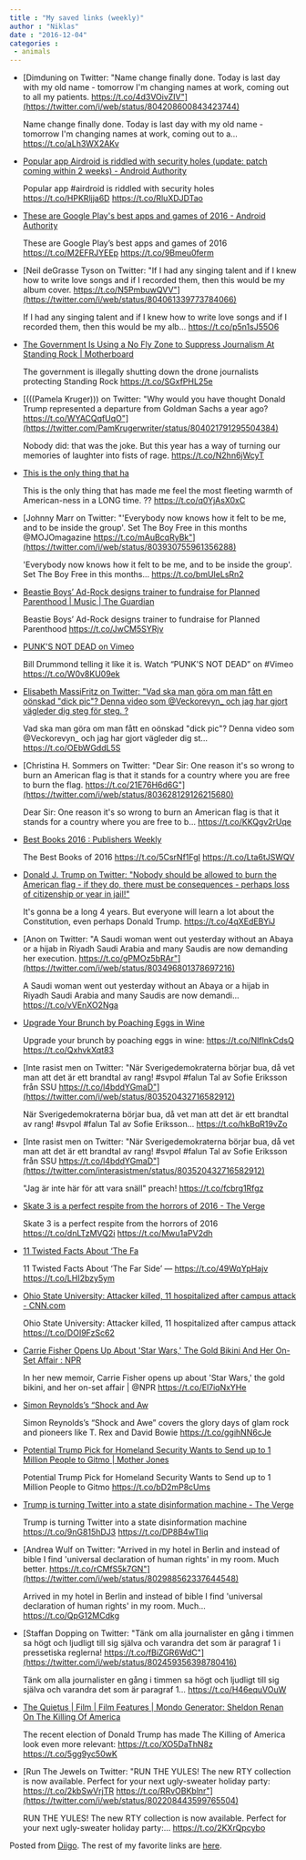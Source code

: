 ```yaml
---
title : "My saved links (weekly)"
author : "Niklas"
date : "2016-12-04"
categories : 
 - animals
---
```


- [Dimduning on Twitter: "Name change finally done. Today is last day with my old name - tomorrow I'm changing names at work, coming out to all my patients. https://t.co/4d3VOivZIV"](https://twitter.com/i/web/status/804208600843423744)
    
    Name change finally done. Today is last day with my old name - tomorrow I'm changing names at work, coming out to a… https://t.co/aLh3WX2AKv
    
- [Popular app Airdroid is riddled with security holes (update: patch coming within 2 weeks) - Android Authority](http://www.androidauthority.com/popular-app-airdroid-riddled-security-holes-733547/)
    
    Popular app #airdroid is riddled with security holes https://t.co/HPKRljja6D https://t.co/RluXDJDTao
    
    
- [These are Google Play's best apps and games of 2016 - Android Authority](http://www.androidauthority.com/google-play-best-apps-games-2016-733383/)
    
    These are Google Play’s best apps and games of 2016 https://t.co/M2EFRJYEEp https://t.co/9Bmeu0ferm
    
- [Neil deGrasse Tyson on Twitter: "If I had any singing talent and if I knew how to write love songs and if I recorded them, then this would be my album cover. https://t.co/N5PmbuwQVV"](https://twitter.com/i/web/status/804061339773784066)
    
    If I had any singing talent and if I knew how to write love songs and if I recorded them, then this would be my alb… https://t.co/p5n1sJ55O6
    
- [The Government Is Using a No Fly Zone to Suppress Journalism At Standing Rock | Motherboard](http://motherboard.vice.com/read/the-government-is-using-a-no-fly-zone-to-suppress-journalism-at-standing-rock)
    
    The government is illegally shutting down the drone journalists protecting Standing Rock https://t.co/SGxfPHL25e
    
- [(((Pamela Kruger))) on Twitter: "Why would you have thought Donald Trump represented a departure from Goldman Sachs a year ago? https://t.co/WYACQqfUqO"](https://twitter.com/PamKrugerwriter/status/804021791295504384)
    
    Nobody did: that was the joke. But this year has a way of turning our memories of laughter into fists of rage. https://t.co/N2hn6jWcyT
    
- [This is the only thing that ha](http://mobile.nytimes.com/2016/11/29/us/veterans-to-serve-as-human-shields-for-pipeline-protesters.html?smid=tw-nytimes&smtyp=cur&referer=)
    
    This is the only thing that has made me feel the most fleeting warmth of American-ness in a LONG time. ?? https://t.co/q0YjAsX0xC
    
- [Johnny Marr on Twitter: "'Everybody now knows how it felt to be me, and to be inside the group'. Set The Boy Free in this months @MOJOmagazine https://t.co/mAuBcqRyBk"](https://twitter.com/i/web/status/803930755961356288)
    
    'Everybody now knows how it felt to be me, and to be inside the group'. Set The Boy Free in this months… https://t.co/bmUIeLsRn2
    
- [Beastie Boys’ Ad-Rock designs trainer to fundraise for Planned Parenthood | Music | The Guardian](https://www.theguardian.com/music/2016/nov/30/beastie-boys-ad-rock-designs-trainer-to-fundraise-for-planned-parenthood?CMP=twt_a-music_b-gdnmusic)
    
    Beastie Boys’ Ad-Rock designs trainer to fundraise for Planned Parenthood https://t.co/JwCM5SYRjv
    
- [PUNK'S NOT DEAD on Vimeo](https://vimeo.com/193402378?ref=tw-share)
    
    Bill Drummond telling it like it is. Watch “PUNK&#039;S NOT DEAD” on #Vimeo https://t.co/W0v8KU09ek
    
    
- [Elisabeth MassiFritz on Twitter: "Vad ska man göra om man fått en oönskad "dick pic"? Denna video som @Veckorevyn\_ och jag har gjort vägleder dig steg för steg. ?](https://twitter.com/i/web/status/803687707524218880)
    
    Vad ska man göra om man fått en oönskad "dick pic"? Denna video som @Veckorevyn\_ och jag har gjort vägleder dig st… https://t.co/OEbWGddL5S
    
- [Christina H. Sommers on Twitter: "Dear Sir: One reason it's so wrong to burn an American flag is that it stands for a country where you are free to burn the flag. https://t.co/21E76H6d6G"](https://twitter.com/i/web/status/803628129126215680)
    
    Dear Sir: One reason it's so wrong to burn an American flag is that it stands for a country where you are free to b… https://t.co/KKQgv2rUqe
    
- [Best Books 2016 : Publishers Weekly](http://best-books.publishersweekly.com/pw/best-books/2016/)
    
    The Best Books of 2016 https://t.co/5CsrNf1FgI https://t.co/Lta6tJSWQV
    
- [Donald J. Trump on Twitter: "Nobody should be allowed to burn the American flag - if they do, there must be consequences - perhaps loss of citizenship or year in jail!"](https://twitter.com/realDonaldTrump/status/803567993036754944)
    
    It's gonna be a long 4 years. But everyone will learn a lot about the Constitution, even perhaps Donald Trump. https://t.co/4qXEdEBYiJ
    
- [Anon on Twitter: "A Saudi woman went out yesterday without an Abaya or a hijab in Riyadh Saudi Arabia and many Saudis are now demanding her execution. https://t.co/gPMOz5bRAr"](https://twitter.com/i/web/status/803496801378697216)
    
    A Saudi woman went out yesterday without an Abaya or a hijab in Riyadh Saudi Arabia and many Saudis are now demandi… https://t.co/vVEnXO2Nga
    
- [Upgrade Your Brunch by Poaching Eggs in Wine](http://skillet.lifehacker.com/upgrade-your-brunch-by-poaching-eggs-in-wine-1789441544?rev=1480369752880)
    
    Upgrade your brunch by poaching eggs in wine: https://t.co/NIflnkCdsQ https://t.co/QxhvkXqt83
    
- [Inte rasist men on Twitter: "När Sverigedemokraterna börjar bua, då vet man att det är ett brandtal av rang! #svpol #falun Tal av Sofie Eriksson från SSU https://t.co/l4bddYGmaD"](https://twitter.com/i/web/status/803520432716582912)
    
    När Sverigedemokraterna börjar bua, då vet man att det är ett brandtal av rang! #svpol #falun Tal av Sofie Eriksson… https://t.co/hkBqR19vZo
    
    
- [Inte rasist men on Twitter: "När Sverigedemokraterna börjar bua, då vet man att det är ett brandtal av rang! #svpol #falun Tal av Sofie Eriksson från SSU https://t.co/l4bddYGmaD"](https://twitter.com/interasistmen/status/803520432716582912)
    
    "Jag är inte här för att vara snäll" preach! https://t.co/fcbrg1Rfgz
    
- [Skate 3 is a perfect respite from the horrors of 2016 - The Verge](http://www.theverge.com/2016/11/27/13745892/skate-3-xbox-one-backwards-compatibility?utm_campaign=theverge&utm_content=chorus&utm_medium=social&utm_source=twitter)
    
    Skate 3 is a perfect respite from the horrors of 2016 https://t.co/dnLTzMVQ2i https://t.co/Mwu1aPV2dh
    
- [11 Twisted Facts About ‘The Fa](https://t.co/49WqYpHajv)
    
    11 Twisted Facts About ‘The Far Side’ — https://t.co/49WqYpHajv https://t.co/LHI2bzy5ym
    
- [Ohio State University: Attacker killed, 11 hospitalized after campus attack - CNN.com](http://www.cnn.com/2016/11/28/us/ohio-state-university-active-shooter/index.html?utm_content=buffer77919&utm_medium=social&utm_source=twitter.com&utm_campaign=buffer)
    
    Ohio State University: Attacker killed, 11 hospitalized after campus attack https://t.co/DOI9FzSc62
    
- [Carrie Fisher Opens Up About 'Star Wars,' The Gold Bikini And Her On-Set Affair : NPR](http://www.npr.org/2016/11/28/503580112/carrie-fisher-opens-up-about-star-wars-the-gold-bikini-and-her-on-set-affair)
    
    In her new memoir, Carrie Fisher opens up about 'Star Wars,' the gold bikini, and her on-set affair | @NPR https://t.co/El7iqNxYHe
    
- [Simon Reynolds’s “Shock and Aw](http://www.nytimes.com/2016/11/28/books/review/shock-and-awe-glam-rock-simon-reynolds.html?smid=tw-nytbooks&smtyp=cur&_r=0)
    
    Simon Reynolds’s “Shock and Awe” covers the glory days of glam rock and pioneers like T. Rex and David Bowie https://t.co/ggihNN6cJe
    
- [Potential Trump Pick for Homeland Security Wants to Send up to 1 Million People to Gitmo | Mother Jones](http://m.motherjones.com/politics/2016/11/sheriff-clarke-trump-terrorists-guantanamo-bay?utm_content=buffer4c3cd&utm_medium=social&utm_source=twitter.com&utm_campaign=buffer)
    
    Potential Trump Pick for Homeland Security Wants to Send up to 1 Million People to Gitmo https://t.co/bD2mP8cUms
    
- [Trump is turning Twitter into a state disinformation machine - The Verge](http://www.theverge.com/2016/11/27/13758710/trump-is-turning-twitter-into-a-state-disinformation-machine?utm_campaign=theverge&utm_content=chorus&utm_medium=social&utm_source=twitter)
    
    Trump is turning Twitter into a state disinformation machine https://t.co/9nG815hDJ3 https://t.co/DP8B4wTliq
    
- [Andrea Wulf on Twitter: "Arrived in my hotel in Berlin and instead of bible I find 'universal declaration of human rights' in my room. Much better. https://t.co/rCMfS5k7GN"](https://twitter.com/i/web/status/802988562337644548)
    
    Arrived in my hotel in Berlin and instead of bible I find 'universal declaration of human rights' in my room. Much… https://t.co/QpG12MCdkg
    
- [Staffan Dopping on Twitter: "Tänk om alla journalister en gång i timmen sa högt och ljudligt till sig själva och varandra det som är paragraf 1 i pressetiska reglerna! https://t.co/fBiZGR6WdC"](https://twitter.com/i/web/status/802459356398780416)
    
    Tänk om alla journalister en gång i timmen sa högt och ljudligt till sig själva och varandra det som är paragraf 1… https://t.co/H46equVOuW
    
- [The Quietus | Film | Film Features | Mondo Generator: Sheldon Renan On The Killing Of America](http://thequietus.com/articles/21395-killing-of-america-interview)
    
    The recent election of Donald Trump has made The Killing of America look even more relevant: https://t.co/XO5DaThN8z https://t.co/5gg9yc50wK
    
- [Run The Jewels on Twitter: "RUN THE YULES! The new RTY collection is now available. Perfect for your next ugly-sweater holiday party: https://t.co/2kbSwVrjTR https://t.co/RRvOBKblnr"](https://twitter.com/i/web/status/802208443599765504)
    
    RUN THE YULES! The new RTY collection is now available. Perfect for your next ugly-sweater holiday party:… https://t.co/2KXrQpcybo
    

Posted from [Diigo](https://www.diigo.com). The rest of my favorite links are [here](https://www.diigo.com/user/npivic).
